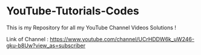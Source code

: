 # YouTube-Tutorials-Codes


This is my Repository for all my YouTube Channel Videos Solutions !




Link of Channel :
https://www.youtube.com/channel/UCrHDDW6k_uW246-gku-b8Uw?view_as=subscriber
